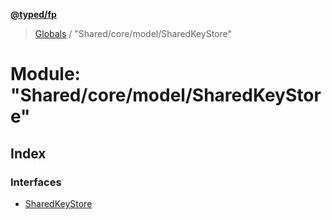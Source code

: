 **[@typed/fp](../README.md)**

> [Globals](../globals.md) / "Shared/core/model/SharedKeyStore"

# Module: "Shared/core/model/SharedKeyStore"

## Index

### Interfaces

* [SharedKeyStore](../interfaces/_shared_core_model_sharedkeystore_.sharedkeystore.md)

